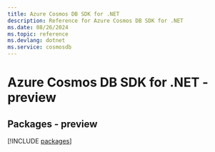 ```yaml
---
title: Azure Cosmos DB SDK for .NET
description: Reference for Azure Cosmos DB SDK for .NET
ms.date: 08/26/2024
ms.topic: reference
ms.devlang: dotnet
ms.service: cosmosdb
---
```

# Azure Cosmos DB SDK for .NET - preview
## Packages - preview
[!INCLUDE [packages](cosmos-db-index.md)]